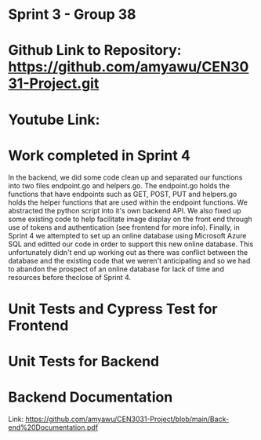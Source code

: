 # Sprint 3 - Group 38
# Github Link to Repository: https://github.com/amyawu/CEN3031-Project.git
# Youtube Link: 

# Work completed in Sprint 4

In the backend, we did some code clean up and separated our functions into two files endpoint.go and helpers.go. The endpoint.go holds the functions that have endpoints such as GET, POST, PUT and helpers.go holds the helper functions that are used within the endpoint functions. We abstracted the python script into it's own backend API. We also fixed up some existing code to help facilitate image display on the front end through use of tokens and authentication (see frontend for more info). Finally, in Sprint 4 we attempted to set up an online database using Microsoft Azure SQL and editted our code in order to support this new online database. This unfortunately didn't end up working out as there was conflict between the database and the existing code that we weren't anticipating and so we had to abandon the prospect of an online database for lack of time and resources before theclose of Sprint 4.

# Unit Tests and Cypress Test for Frontend



# Unit Tests for Backend



# Backend Documentation
Link: https://github.com/amyawu/CEN3031-Project/blob/main/Back-end%20Documentation.pdf
